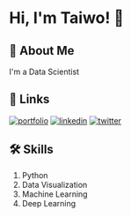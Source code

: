 
# Hi, I'm Taiwo! 👋


## 🚀 About Me
I'm a Data Scientist


## 🔗 Links
[![portfolio](https://img.shields.io/badge/my_portfolio-000?style=for-the-badge&logo=ko-fi&logoColor=white)](https://github.com/Evthag)
[![linkedin](https://img.shields.io/badge/linkedin-0A66C2?style=for-the-badge&logo=linkedin&logoColor=white)](https://www.linkedin.com/in/taiwo-oloko/)
[![twitter](https://img.shields.io/badge/twitter-1DA1F2?style=for-the-badge&logo=twitter&logoColor=white)](https://x.com/Evthag_data)


## 🛠 Skills
1. Python
2. Data Visualization
3. Machine Learning
4. Deep Learning

